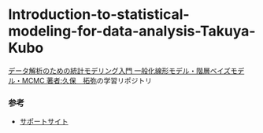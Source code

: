 # Introduction-to-statistical-modeling-for-data-analysis-Takuya-Kubo
[データ解析のための統計モデリング入門 一般化線形モデル・階層ベイズモデル・MCMC 著者:久保　拓弥](https://www.iwanami.co.jp/book/b257893.html)の学習リポジトリ

### 参考
* [サポートサイト](https://kuboweb.github.io/-kubo/ce/IwanamiBook.html)
